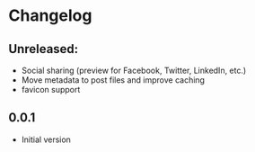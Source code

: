 # Changelog

## Unreleased:

- Social sharing (preview for Facebook, Twitter, LinkedIn, etc.)
- Move metadata to post files and improve caching
- favicon support

## 0.0.1

- Initial version
